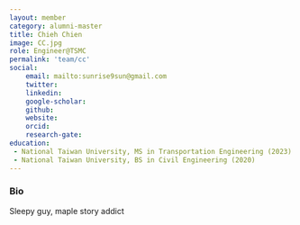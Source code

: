 ```yaml
---
layout: member
category: alumni-master
title: Chieh Chien
image: CC.jpg
role: Engineer@TSMC
permalink: 'team/cc'
social:
    email: mailto:sunrise9sun@gmail.com
    twitter: 
    linkedin: 
    google-scholar: 
    github: 
    website: 
    orcid: 
    research-gate: 
education:
 - National Taiwan University, MS in Transportation Engineering (2023)
 - National Taiwan University, BS in Civil Engineering (2020)
---
```


<h3>Bio</h3>
Sleepy guy, maple story addict
